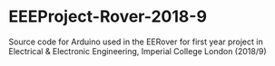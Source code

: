 # EEEProject-Rover-2018-9
Source code for Arduino used in the EERover for first year project in Electrical &amp; Electronic Engineering, Imperial College London (2018/9)
